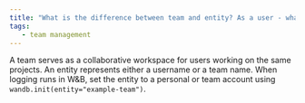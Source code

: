 ```yaml
---
title: "What is the difference between team and entity? As a user - what does entity mean for me?"
tags:
   - team management
---
```

A team serves as a collaborative workspace for users working on the same projects. An entity represents either a username or a team name. When logging runs in W&B, set the entity to a personal or team account using `wandb.init(entity="example-team")`.